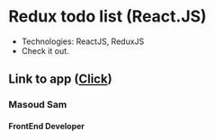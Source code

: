 # Redux todo list (React.JS)
- Technologies: ReactJS, ReduxJS
- Check it out.
## Link to app ([Click](https://chic-sable-4f7c69.netlify.app))

### Masoud Sam
#### FrontEnd Developer